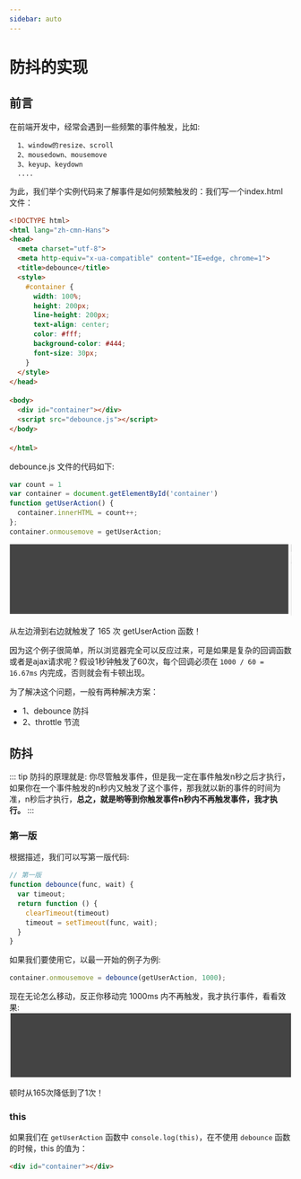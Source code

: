 ```yaml
---
sidebar: auto
---
```


# 防抖的实现

## 前言
在前端开发中，经常会遇到一些频繁的事件触发，比如:
```
  1、window的resize、scroll
  2、mousedown、mousemove
  3、keyup、keydown
  ....
```
为此，我们举个实例代码来了解事件是如何频繁触发的：我们写一个index.html 文件：
```html
<!DOCTYPE html>
<html lang="zh-cmn-Hans">
<head>
  <meta charset="utf-8">
  <meta http-equiv="x-ua-compatible" content="IE=edge, chrome=1">
  <title>debounce</title>
  <style>
    #container {
      width: 100%; 
      height: 200px; 
      line-height: 200px; 
      text-align: center; 
      color: #fff; 
      background-color: #444; 
      font-size: 30px;
    }
  </style>
</head>

<body>
  <div id="container"></div>
  <script src="debounce.js"></script>
</body>

</html>
```

debounce.js 文件的代码如下:
```js
var count = 1
var container = document.getElementById('container')
function getUserAction() {
  container.innerHTML = count++;
};
container.onmousemove = getUserAction;
```
![未做防抖处理](./../../images/javascript/01.gif)

从左边滑到右边就触发了 165 次 getUserAction 函数！

因为这个例子很简单，所以浏览器完全可以反应过来，可是如果是复杂的回调函数或者是ajax请求呢？假设1秒钟触发了60次，每个回调必须在 `1000 / 60 = 16.67ms` 内完成，否则就会有卡顿出现。

为了解决这个问题，一般有两种解决方案：
- 1、debounce 防抖
- 2、throttle 节流

## 防抖

::: tip
防抖的原理就是: 你尽管触发事件，但是我一定在事件触发n秒之后才执行，如果你在一个事件触发的n秒内又触发了这个事件，那我就以新的事件的时间为准，n秒后才执行，**总之，就是哟等到你触发事件n秒内不再触发事件，我才执行。**
:::

### 第一版
根据描述，我们可以写第一版代码:

```js
// 第一版
function debounce(func, wait) {
  var timeout;
  return function () {
    clearTimeout(timeout)
    timeout = setTimeout(func, wait);
  }
}
```
如果我们要使用它，以最一开始的例子为例:
```js
container.onmousemove = debounce(getUserAction, 1000);
```

现在无论怎么移动，反正你移动完 1000ms 内不再触发，我才执行事件，看看效果:
![防抖第一版](./../../images/javascript/02.gif)

顿时从165次降低到了1次！

### this

如果我们在 `getUserAction` 函数中 `console.log(this)`，在不使用 `debounce` 函数的时候，this 的值为：

```html
<div id="container"></div>
```